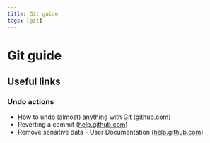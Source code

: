 ```yaml
---
title: Git guide
tags: [git]
---
```


# Git guide

## Useful links

### Undo actions

* How to undo (almost) anything with Git ([github.com](https://github.com/blog/2019-how-to-undo-almost-anything-with-git))
* Reverting a commit ([help.github.com](https://help.github.com/desktop/guides/contributing/reverting-a-commit/))
* Remove sensitive data - User Documentation ([help.github.com](https://help.github.com/articles/remove-sensitive-data/))